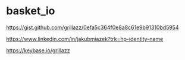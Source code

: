 # basket_io

https://gist.github.com/grillazz/0efa5c364f0e8a8c61e9b91310bd5954

https://www.linkedin.com/in/jakubmiazek?trk=hp-identity-name

https://keybase.io/grillazz
